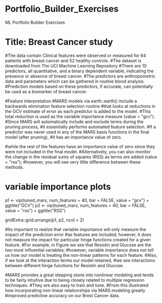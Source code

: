 # Portfolio_Builder_Exercises
ML Portfolio Builder Exercises

# Title: Breast Cancer study

#The data contain Clinical features were observed or measured for 64 patients with breast cancer and 52 healthy controls.
#The dataset is downloaded from The UCI Machine Learning Repository
#There are 10 predictors, all quantitative, and a binary dependent variable, indicating the presence or absence of breast cancer.
#The predictors are anthropometric data and parameters which can be gathered in routine blood analysis.
#Prediction models based on these predictors, if accurate, can potentially be used as a biomarker of breast cancer.


#Feature interpretation
#MARS models via earth::earth() include a backwards elimination feature selection routine
#that looks at reductions in the GCV estimate of error as each predictor is added to the model.
#This total reduction is used as the variable importance measure (value = "gcv").
#Since MARS will automatically include and exclude terms during the pruning process,
#it essentially performs automated feature selection.
#If a predictor was never used in any of the MARS basis functions in the final model (after pruning),
#it has an importance value of zero.

#while the rest of the features have an importance value of zero since they were not included in the final model.
#Alternatively, you can also monitor the change in the residual sums of squares (RSS) as terms are added (value = "rss");
#however, you will see very little difference between these methods.

# variable importance plots
p1 <- vip(tuned_mars, num_features = 40, bar = FALSE, value = "gcv") + ggtitle("GCV")
p2 <- vip(tuned_mars, num_features = 40, bar = FALSE, value = "rss") + ggtitle("RSS")

gridExtra::grid.arrange(p1, p2, ncol = 2)

#Its important to realize that variable importance will only measure the impact of the prediction error
#as features are included; however, it does not measure the impact for particular hinge functions created for a given feature.
#For example, in Figure  we see that Resistin and Glucose are the two most influential variables;
#however, variable importance does not tell us how our model is treating the non-linear patterns for each feature.
#Also, if we look at the interaction terms our model retained,
#we see interactions between different hinge functions for  Resistin and Glucose.


#MARS provides a great stepping stone into nonlinear modeling and tends to be fairly intuitive due to being closely related to multiple regression techniques.
#They are also easy to train and tune.
#From this illustrated how incorporating non-linear relationships via MARS modeling greatly
#improved predictive accuracy on our Brest Cancer data.
